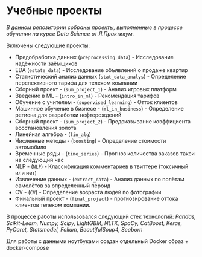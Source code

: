 # Учебные проекты

*В данном репозитории собраны проекты, выполненные в процессе обучения на курсе Data Science от Я.Практикум.*

Включены следующие проекты: 

* Предобработка данных (`preprocessing_data`) - Исследование надёжности заёмщиков
* EDA (`estate_data`) - Исследование объявлений о продаже квартир
* Статистический анализ данных (`stat_data_analys`) - Определение перспективного тарифа для телеком компании
* Сборный проект - (`sum_project_1`) - Анализ игровых платформ
* Введение в ML - (`intro_in_ml`) - Рекомендация тарифов
* Обучение с учителем - (`supervised_learning`) - Отток клиентов
* Машинное обучение в бизнесе - (`ml_in_business`) - Определение региона для разработки нефтерождений
* Сборный проект - (`sum_project_2`) - Предсказывание коэффициента восстановления золота
* Линейная алгебра - (`lin_alg`)
* Численные методы - (`boosting`) - Определение стоимости автомобиля
* Временные ряды - (`time_series`) - Прогноз количества заказов такси на следующий час
* NLP - (`NLP`) - Классификация комментариев в твиттере (токсичный или нет)
* Извлечение данных - (`extract_data`) - Анализ данных по полётам самолётов за определенный пероид
* CV - (`CV`) - Определение возраста людей по фотографии
* Финальный проект - (`final_project`) - прогнозирование оттока клиентов телеком компании. 


В процессе работы использовался следующий стек технологий:
*Pandas, Scikit-Learn, Numpy, Scipy, LightGBM, NLTK, SpaCy, CatBoost, Keras, PyCaret, Statsmodel, Folium, BeautifulSoup4, Seaborn*

Для работы с данными ноутбуками создан отдельный Docker образ + docker-compose